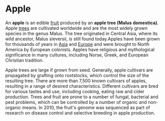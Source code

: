 # Apple

An **apple** is an edible [fruit](/wiki/fruit) produced by an **apple tree (Malus domestica)**. Apple [trees](/wiki/tree) are cultivated worldwide and are the most widely grown species in the genus Malus. The tree originated in Central Asia, where its wild ancestor, Malus sieversii, is still found today.Apples have been grown for thousands of years in [Asia](/wiki/Asia) and [Europe](/wiki/Europe) and were brought to North America by European colonists. Apples have religious and mythological significance in many cultures, including Norse, Greek, and European Christian tradition.

Apple trees are large if grown from seed. Generally, apple cultivars are propagated by grafting onto rootstocks, which control the size of the resulting tree. There are more than 7,500 known cultivars of apples, resulting in a range of desired characteristics. Different cultivars are bred for various tastes and use, including cooking, eating raw and cider production. Trees and fruit are prone to a number of fungal, bacterial and pest problems, which can be controlled by a number of organic and non-organic means. In 2010, the fruit's genome was sequenced as part of research on disease control and selective breeding in apple production. 